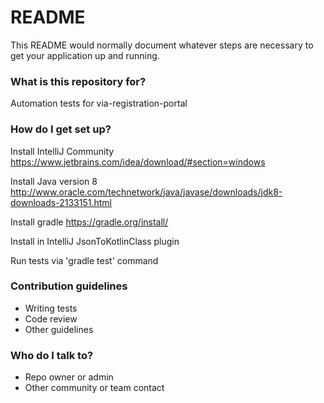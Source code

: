 # README #

This README would normally document whatever steps are necessary to get your application up and running.

### What is this repository for? ###

Automation tests  for via-registration-portal

### How do I get set up? ###

Install IntelliJ Community
https://www.jetbrains.com/idea/download/#section=windows

Install Java version 8
http://www.oracle.com/technetwork/java/javase/downloads/jdk8-downloads-2133151.html

Install gradle
https://gradle.org/install/

Install in IntelliJ JsonToKotlinClass plugin

Run tests via 'gradle test' command

### Contribution guidelines ###

* Writing tests
* Code review
* Other guidelines

### Who do I talk to? ###

* Repo owner or admin
* Other community or team contact
